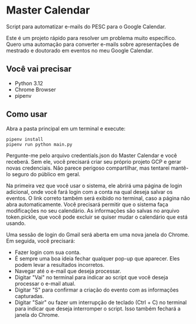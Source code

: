 # Master Calendar
Script para automatizar e-mails do PESC para o Google Calendar.

Este é um projeto rápido para resolver um problema muito específico. Quero uma automação para converter e-mails sobre apresentações de mestrado e doutorado em eventos no meu Google Calendar.

## Você vai precisar
- Python 3.12
- Chrome Browser
- pipenv

## Como usar
Abra a pasta principal em um terminal e execute:
```
pipenv install
pipenv run python main.py
```
Pergunte-me pelo arquivo credentials.json do Master Calendar e você receberá. Sem ele, você precisará criar seu próprio projeto GCP e gerar novas credenciais. Não parece perigoso compartilhar, mas tentarei mantê-lo seguro do público em geral.

Na primeira vez que você usar o sistema, ele abrirá uma página de login adicional, onde você fará login com a conta na qual deseja salvar os eventos. O link correto também será exibido no terminal, caso a página não abra automaticamente. Você precisará permitir que o sistema faça modificações no seu calendário. As informações são salvas no arquivo token.pickle, que você pode excluir se quiser mudar o calendário que está usando.

Uma sessão de login do Gmail será aberta em uma nova janela do Chrome. Em seguida, você precisará:

- Fazer login com sua conta.
- É sempre uma boa ideia fechar qualquer pop-up que aparecer. Eles podem levar a resultados incorretos.
- Navegar até o e-mail que deseja processar.
- Digitar "Vai" no terminal para indicar ao script que você deseja processar o e-mail atual.
- Digitar "S" para confirmar a criação do evento com as informações capturadas.
- Digitar "Sair" ou fazer um interrupção de teclado (Ctrl + C) no terminal para indicar que deseja interromper o script. Isso também fechará a janela do Chrome.